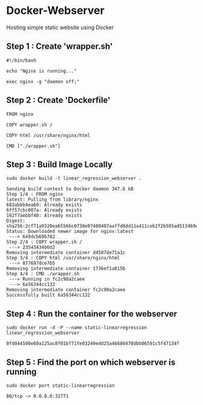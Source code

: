 # Docker-Webserver
Hosting simple static website using Docker

## Step 1 : Create 'wrapper.sh'
```shell
#!/bin/bash

echo "Nginx is running..."

exec nginx -g "daemon off;"
```

## Step 2 : Create 'Dockerfile'
```terminal
FROM nginx

COPY wrapper.sh /

COPY html /usr/share/nginx/html

CMD ["./wrapper.sh"]
```

## Step 3 : Build Image Locally
```terminal
sudo docker build -t linear_regression_webserver .
```

```terminal
Sending build context to Docker daemon 347.6 kB
Step 1/4 : FROM nginx
latest: Pulling from library/nginx
683abbb4ea60: Already exists 
6ff57cbc007a: Already exists 
162f7aebbf40: Already exists 
Digest: sha256:2cf71a9320ea65566c0738e87400407aaffd8dd11a411ceb2f2b585ad513469e
Status: Downloaded newer image for nginx:latest
 ---> 649dcb69b782
Step 2/4 : COPY wrapper.sh /
 ---> 23543434b6d2
Removing intermediate container d4507de71a1c
Step 3/4 : COPY html /usr/share/nginx/html
 ---> 877697dce7b5
Removing intermediate container 1736ef1a815b
Step 4/4 : CMD ./wrapper.sh
 ---> Running in fc2c90a2caee
 ---> 6a56344cc132
Removing intermediate container fc2c90a2caee
Successfully built 6a56344cc132
```

## Step 4 : Run the container for the webserver
```terminal
sudo docker run -d -P --name static-linearregression linear_regression_webserver
```
```terminal
0fd044590e60a125ac8f01bf71fe03249edd25a46680470dbb06591c5f47134f
```


## Step 5 : Find the port on which webserver is running
```terminal
sudo docker port static-linearregression
```
```terminal
80/tcp -> 0.0.0.0:32771
```
